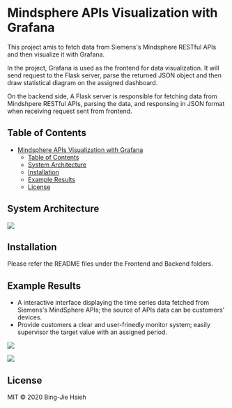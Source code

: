 # Mindsphere APIs Visualization with Grafana

This project amis to fetch data from Siemens's Mindsphere RESTful APIs and then visualize it with Grafana.

In the project, Grafana is used as the frontend for data visualization. It will send request to the Flask server, parse the returned JSON object and then draw statistical diagram on the assigned dashboard.

On the backend side, A Flask server is responsible for fetching data from Mindshpere RESTful APIs, parsing the data, and responsing in JSON format when receiving request sent from frontend.

## Table of Contents

- [Mindsphere APIs Visualization with Grafana](#mindsphere-apis-visualization-with-grafana)
  - [Table of Contents](#table-of-contents)
  - [System Architecture](#system-architecture)
  - [Installation](#installation)
  - [Example Results](#example-results)
  - [License](#license)

## System Architecture

![](https://i.imgur.com/e5uM2Wp.png)

## Installation

Please refer the README files under the Frontend and Backend folders.

## Example Results

* A interactive interface displaying the time series data fetched from Siemens's MindSphere APIs; the source of APIs data can be customers' devices.
* Provide customers a clear and user-frinedly monitor system; easily supervisor the target value with an assigned period.

![](https://i.imgur.com/cD7YoxQ.png)

![](https://i.imgur.com/DJK0Ecu.png)

## License

MIT © 2020 Bing-Jie Hsieh
